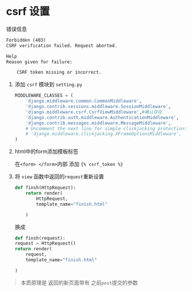 csrf 设置
========

错误信息

```html
Forbidden (403)
CSRF verification failed. Request aborted.

Help
Reason given for failure:

    CSRF token missing or incorrect.
```

1. 添加 `csrf` 模块到 `setting.py`

    ```python
    MIDDLEWARE_CLASSES = (
        'django.middleware.common.CommonMiddleware',
        'django.contrib.sessions.middleware.SessionMiddleware',
        'django.middleware.csrf.CsrfViewMiddleware',#确认存在
        'django.contrib.auth.middleware.AuthenticationMiddleware',
        'django.contrib.messages.middleware.MessageMiddleware',
        # Uncomment the next line for simple clickjacking protection:
        # 'django.middleware.clickjacking.XFrameOptionsMiddleware',
    )
    ```

2. html中的form添加模板标签

    在`<form> </form>`内部 添加
    `{% csrf_token %}`

3. 将 `view` 函数中返回的`request`重新设置
    ```python
    def finsh(HttpRequest):
        return render(
            HttpRequest,
            template_name="finish.html"

        )
    ```
    换成
    ```python
    def finsh(request):
    request = HttpRequest()
    return render(
        request,
        template_name="finish.html"

    )
    ```
> 本质原理是 返回的新页面带有 之前`post`提交的参数